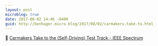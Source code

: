 ```yaml
---
layout: post
microblog: true
date: 2017-08-02 14:46 -0400
guid: http://benhager.micro.blog/2017/08/02/carmakers-take-to.html
---
```

🚗 [Carmakers Take to the (Self-Driving) Test Track - IEEE Spectrum](http://spectrum.ieee.org/cars-that-think/transportation/self-driving/carmakers-take-to-the-selfdriving-test-track)
